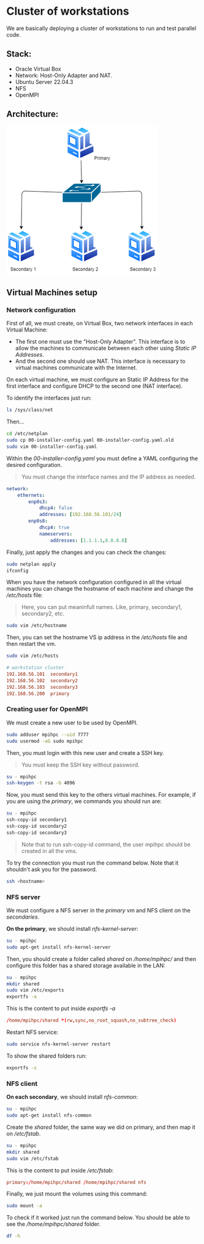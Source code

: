# Cluster of workstations

We are basically deploying a cluster of workstations to run and test parallel code.

## Stack:
- Oracle Virtual Box
- Network: Host-Only Adapter and NAT.
- Ubuntu Server 22.04.3
- NFS
- OpenMPI

## Architecture:

![](.drawio.png)

## Virtual Machines setup

### Network configuration
First of all, we must create, on Virtual Box, two network interfaces in each Virtual Machine:
- The first one must use the "Host-Only Adapter". This interface is to allow the machines to communicate between each other using _Static IP Addresses_.
- And the second one should use NAT. This interface is necessary to virtual machines communicate with the Internet.

On each virtual machine, we must configure an Static IP Address for the first interface and configure DHCP to the second one (NAT interface).

To identify the interfaces just run:
```sh
ls /sys/class/net
```

Then...
```sh
cd /etc/netplan
sudo cp 00-installer-config.yaml 00-installer-config.yaml.old
sudo vim 00-installer-config.yaml
```

Within the _00-installer-config.yaml_ you must define a YAML configuring the desired configuration.

> You must change the interface names and the IP address as needed.

```yaml
network:
	ethernets:
		enp0s3:
			dhcp4: false
			addresses: [192.168.56.101/24]
		enp0s8:
			dhcp4: true
			nameservers:
				addresses: [1.1.1.1,8.8.8.8]
```

Finally, just apply the changes and you can check the changes:
```sh
sudo netplan apply
ifconfig
```

When you have the network configuration configured in all the virtual machines you can change the hostname of each machine and change the _/etc/hosts_ file:

> Here, you can put meaninfull names. Like, primary, secondary1, secondary2, etc.

```sh
sudo vim /etc/hostname
```

Then, you can set the hostname VS ip address in the _/etc/hosts_ file and then restart the vm.

```sh
sudo vim /etc/hosts
```

```conf
# workstation cluster
192.168.56.101	secondary1
192.168.56.102	secondary2
192.168.56.103	secondary3
192.168.56.200	primary
```

### Creating user for OpenMPI

We must create a new user to be used by OpenMPI.

```sh
sudo adduser mpihpc --uid 7777
sudo usermod -aG sudo mpihpc
```

Then, you must login with this new user and create a SSH key.

> You must keep the SSH key without password.

```sh
su - mpihpc
ssh-keygen -t rsa -b 4096
```

Now, you must send this key to the others virtual machines. For example, if you are using the _primary_, we commands you should run are:
```sh
su - mpihpc
ssh-copy-id secondary1
ssh-copy-id secondary2
ssh-copy-id secondary3
```

> Note that to run ssh-copy-id command, the user mpihpc should be created in all the vms.

To try the connection you must run the command below. Note that it shouldn't ask you for the password.
```sh
ssh <hostname>
```

### NFS server

We must configure a NFS server in the _primary_ vm and NFS client on the _secondaries_.

__On the primary__, we should install _nfs-kernel-server_:

```sh
su - mpihpc
sudo apt-get install nfs-kernel-server
```

Then, you should create a folder called _shared_ on _/home/mpihpc/_ and then configure this folder has a shared storage available in the LAN:
```sh
su - mpihpc
mkdir shared
sudo vim /etc/exports
exportfs -a
```

This is the content to put inside _exportfs -a_
```conf
/home/mpihpc/shared *(rw,sync,no_root_squash,no_subtree_check)
```

Restart NFS service:
```sh
sudo service nfs-kernel-server restart
```

To show the shared folders run:
```sh
exportfs -s
```

### NFS client

__On each secondary__, we should install _nfs-common_:
```sh
su - mpihpc
sudo apt-get install nfs-common
```

Create the _shared_ folder, the same way we did on primary, and then map it on _/etc/fstab_.
```sh
su - mpihpc
mkdir shared
sudo vim /etc/fstab
```

This is the content to put inside _/etc/fstab_:
```conf
primary:/home/mpihpc/shared /home/mpihpc/shared nfs
```

Finally, we just mount the volumes using this command:
```sh
sudo mount -a
```

To check if it worked just run the command below. You should be able to see the _/home/mpihpc/shared_ folder.
```sh
df -h
```
